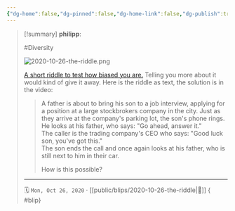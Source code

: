 ```yaml
---
{"dg-home":false,"dg-pinned":false,"dg-home-link":false,"dg-publish":true,"type":"blip","created-date":"2020-10-26T00:00:00","disabled rules":["yaml-title","yaml-title-alias","file-name-heading"],"title":"philipp @ 2020-10-26","dg-permalink":"2020/10/26/the-riddle/","updated-date":"2025-04-30T22:27:36","dg-path":"blips/2020-10-26-the-riddle.md","permalink":"/2020/10/26/the-riddle/","dgPassFrontmatter":true,"created":"2020-10-26T00:00:00","updated":"2025-04-30T22:27:36"}
---
```


> [!summary] **philipp**:
>
> #Diversity
>
> ![2020-10-26-the-riddle.png](/img/user/attachments/2020-10-26-the-riddle.png)
>
> [A short riddle to test how biased you
> are.](https://www.youtube.com/watch?v=4kFC7669quE) Telling you more about it
> would kind of give it away. Here is the riddle as text, the solution is in the
> video:
>
> > A father is about to bring his son to a job interview, applying for a position
> > at a large stockbrokers company in the city. Just as they arrive at the
> > company's parking lot, the son's phone rings. He looks at his father, who
> > says: "Go ahead, answer it."  
> > The caller is the trading company's CEO who says: "Good luck son, you've got
> > this."  
> > The son ends the call and once again looks at his father, who is still next to
> > him in their car.
> >
> > How is this possible?
> - - -
>
> 🗓️ `Mon, Oct 26, 2020` · [[public/blips/2020-10-26-the-riddle\|🔗]]
{ #blip}

